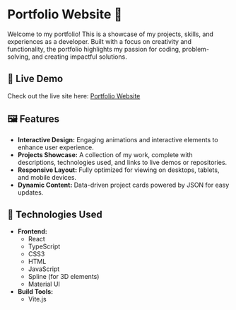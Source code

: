 # Portfolio Website 🌟

Welcome to my portfolio! This is a showcase of my projects, skills, and experiences as a developer. Built with a focus on creativity and functionality, the portfolio highlights my passion for coding, problem-solving, and creating impactful solutions.

## 🔗 Live Demo
Check out the live site here: [Portfolio Website](https://lkimdaryl.netlify.app/)

## 🖼️ Features
- **Interactive Design:** Engaging animations and interactive elements to enhance user experience.
- **Projects Showcase:** A collection of my work, complete with descriptions, technologies used, and links to live demos or repositories.
- **Responsive Layout:** Fully optimized for viewing on desktops, tablets, and mobile devices.
- **Dynamic Content:** Data-driven project cards powered by JSON for easy updates.

## 🚀 Technologies Used
- **Frontend:**
  - React
  - TypeScript
  - CSS3
  - HTML
  - JavaScript
  - Spline (for 3D elements)
  - Material UI
- **Build Tools:**
  - Vite.js
